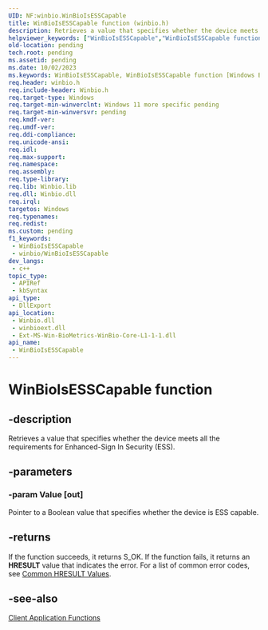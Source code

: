 ```yaml
---
UID: NF:winbio.WinBioIsESSCapable
title: WinBioIsESSCapable function (winbio.h)
description: Retrieves a value that specifies whether the device meets all the requirements for Enhanced-Sign In Security (ESS).
helpviewer_keywords: ["WinBioIsESSCapable","WinBioIsESSCapable function [Windows Biometric Framework API]","winbio/WinBioIsESSCapable"]
old-location: pending
tech.root: pending
ms.assetid: pending
ms.date: 10/02/2023
ms.keywords: WinBioIsESSCapable, WinBioIsESSCapable function [Windows Biometric Framework API], winbio/WinBioIsESSCapable
req.header: winbio.h
req.include-header: Winbio.h
req.target-type: Windows
req.target-min-winverclnt: Windows 11 more specific pending
req.target-min-winversvr: pending
req.kmdf-ver: 
req.umdf-ver: 
req.ddi-compliance: 
req.unicode-ansi: 
req.idl: 
req.max-support: 
req.namespace: 
req.assembly: 
req.type-library: 
req.lib: Winbio.lib
req.dll: Winbio.dll
req.irql: 
targetos: Windows
req.typenames: 
req.redist: 
ms.custom: pending
f1_keywords:
 - WinBioIsESSCapable
 - winbio/WinBioIsESSCapable
dev_langs:
 - c++
topic_type:
 - APIRef
 - kbSyntax
api_type:
 - DllExport
api_location:
 - Winbio.dll
 - winbioext.dll
 - Ext-MS-Win-BioMetrics-WinBio-Core-L1-1-1.dll
api_name:
 - WinBioIsESSCapable
---
```


# WinBioIsESSCapable function


## -description

Retrieves a value that specifies whether the device meets all the requirements for Enhanced-Sign In Security (ESS).

## -parameters

### -param Value [out]

Pointer to a Boolean value that specifies whether the device is ESS capable.


## -returns

If the function succeeds, it returns S_OK. If the function fails, it returns an <b>HRESULT</b> value that indicates the error. For a list of common error codes, see <a href="/windows/desktop/SecCrypto/common-hresult-values">Common HRESULT Values</a>.

## -see-also

<a href="/windows/desktop/SecBioMet/client-application-functions">Client Application Functions</a>
